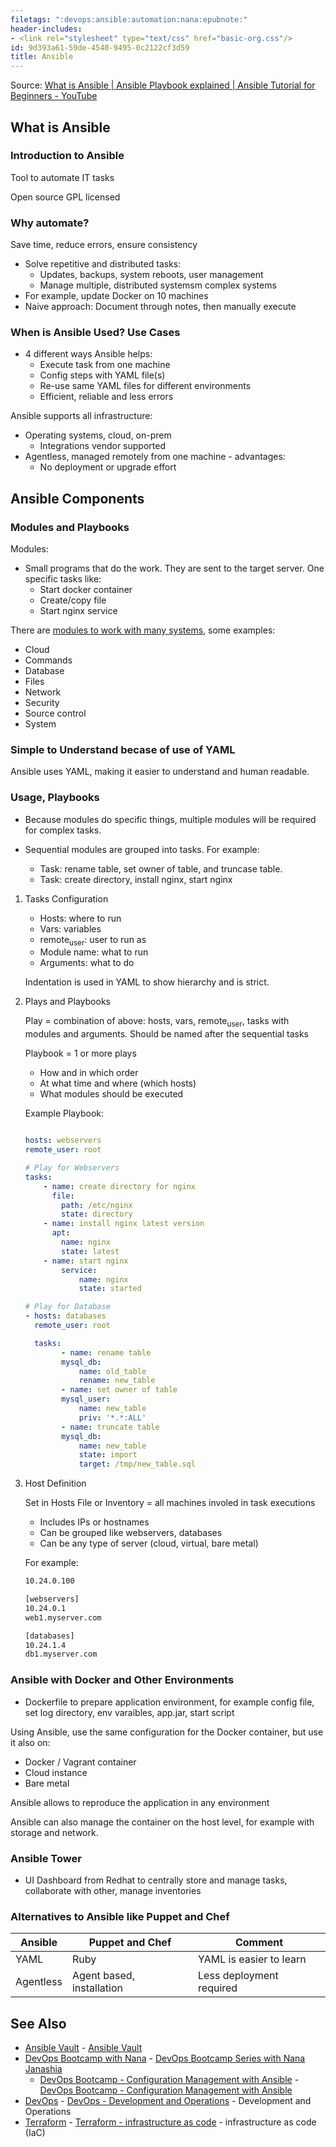```yaml
---
filetags: ":devops:ansible:automation:nana:epubnote:"
header-includes:
- <link rel="stylesheet" type="text/css" href="basic-org.css"/>
id: 9d393a61-59de-4540-9495-0c2122cf3d59
title: Ansible
---
```


<link rel="stylesheet" type="text/css" href="basic-org.css"/>

Source: [What is Ansible \| Ansible Playbook explained \| Ansible
Tutorial for Beginners -
YouTube](https://www.youtube.com/watch?v=1id6ERvfozo)

## What is Ansible

### Introduction to Ansible

Tool to automate IT tasks

Open source GPL licensed

### Why automate?

Save time, reduce errors, ensure consistency

- Solve repetitive and distributed tasks:
  - Updates, backups, system reboots, user management
  - Manage multiple, distributed systemsm complex systems
- For example, update Docker on 10 machines
- Naive approach: Document through notes, then manually execute

### When is Ansible Used? Use Cases

- 4 different ways Ansible helps:
  - Execute task from one machine
  - Config steps with YAML file(s)
  - Re-use same YAML files for different environments
  - Efficient, reliable and less errors

Ansible supports all infrastructure:

- Operating systems, cloud, on-prem
  - Integrations vendor supported
- Agentless, managed remotely from one machine - advantages:
  - No deployment or upgrade effort

## Ansible Components

### Modules and Playbooks

Modules:

- Small programs that do the work. They are sent to the target server.
  One specific tasks like:
  - Start docker container
  - Create/copy file
  - Start nginx service

There are [modules to work with many
systems](https://docs.ansible.com/ansible/2.9/modules/modules_by_category.html),
some examples:

- Cloud
- Commands
- Database
- Files
- Network
- Security
- Source control
- System

### Simple to Understand becase of use of YAML

Ansible uses YAML, making it easier to understand and human readable.

### Usage, Playbooks

- Because modules do specific things, multiple modules will be required
  for complex tasks.

- Sequential modules are grouped into tasks. For example:

  - Task: rename table, set owner of table, and truncase table.
  - Task: create directory, install nginx, start nginx

1.  Tasks Configuration

    - Hosts: where to run
    - Vars: variables
    - remote<sub>user</sub>: user to run as
    - Module name: what to run
    - Arguments: what to do

    Indentation is used in YAML to show hierarchy and is strict.

2.  Plays and Playbooks

    Play = combination of above: hosts, vars, remote<sub>user</sub>,
    tasks with modules and arguments. Should be named after the
    sequential tasks

    Playbook = 1 or more plays

    - How and in which order
    - At what time and where (which hosts)
    - What modules should be executed

    Example Playbook:

    ``` yaml

    hosts: webservers
    remote_user: root

    # Play for Webservers
    tasks:
        - name: create directory for nginx
          file:
            path: /etc/nginx
            state: directory
        - name: install nginx latest version
          apt:
            name: nginx
            state: latest
        - name: start nginx
            service:
                name: nginx
                state: started

    # Play for Database
    - hosts: databases
      remote_user: root

      tasks:
            - name: rename table
            mysql_db:
                name: old_table
                rename: new_table
            - name: set owner of table
            mysql_user:
                name: new_table
                priv: '*.*:ALL'
            - name: truncate table
            mysql_db:
                name: new_table
                state: import
                target: /tmp/new_table.sql
    ```

3.  Host Definition

    Set in Hosts File or Inventory = all machines involed in task
    executions

    - Includes IPs or hostnames
    - Can be grouped like webservers, databases
    - Can be any type of server (cloud, virtual, bare metal)

    For example:

    ``` txt
    10.24.0.100

    [webservers]
    10.24.0.1
    web1.myserver.com

    [databases]
    10.24.1.4
    db1.myserver.com
    ```

### Ansible with Docker and Other Environments

- Dockerfile to prepare application environment, for example config
  file, set log directory, env varaibles, app.jar, start script

Using Ansible, use the same configuration for the Docker container, but
use it also on:

- Docker / Vagrant container
- Cloud instance
- Bare metal

Ansible allows to reproduce the application in any environment

Ansible can also manage the container on the host level, for example
with storage and network.

### Ansible Tower

- UI Dashboard from Redhat to centrally store and manage tasks,
  collaborate with other, manage inventories

### Alternatives to Ansible like Puppet and Chef

| Ansible   | Puppet and Chef           | Comment                  |
|-----------|---------------------------|--------------------------|
| YAML      | Ruby                      | YAML is easier to learn  |
| Agentless | Agent based, installation | Less deployment required |

## See Also

- [Ansible Vault](../005-computer-tech-devops-ansible-vault) - [Ansible
  Vault](id:c61d1c56-c7e2-4ee4-b6a1-cab8ebff5f40)
- [DevOps Bootcamp with
  Nana](../005-computer-tech-devops-bootcamp-twn) - [DevOps Bootcamp
  Series with Nana Janashia](id:47b64b3b-67a0-4cc5-9e96-2369c5877b08)
  - [DevOps Bootcamp - Configuration Management with
    Ansible](../005-computer-tech-devops-bootcamp-twn-configuration-management-with-ansible) -
    [DevOps Bootcamp - Configuration Management with
    Ansible](id:9807996a-b116-4ad5-9e02-52e55c291e7a)
- [DevOps](../005-computer-tech-devops) - [DevOps - Development and
  Operations](id:1daaeec4-145b-4f3c-8579-a9d4519feae5) - Development and
  Operations
- [Terraform](../005-computer-tech-devops-terraform) - [Terraform -
  infrastructure as code](id:df7e9ded-8c8b-4ede-8d31-7ad229c1b7d1) -
  infrastructure as code (IaC)
